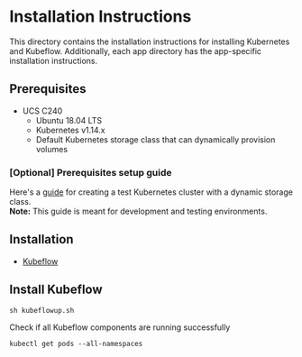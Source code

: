 # Installation Instructions

This directory contains the installation instructions for installing Kubernetes and
Kubeflow. Additionally, each app directory has the app-specific installation instructions.

## Prerequisites

- UCS C240
	* Ubuntu 18.04 LTS
	* Kubernetes v1.14.x
	* Default Kubernetes storage class that can dynamically provision volumes

### [Optional] Prerequisites setup guide
Here's a [guide](k8sup.md) for creating a test Kubernetes cluster with a dynamic storage class. <br>
**Note:** This guide is meant for development and testing environments.

## Installation

- [Kubeflow](#kubeflow)

## <a id=kubeflow></a> Install Kubeflow 

	sh kubeflowup.sh

Check if all Kubeflow components are running successfully

	kubectl get pods --all-namespaces
